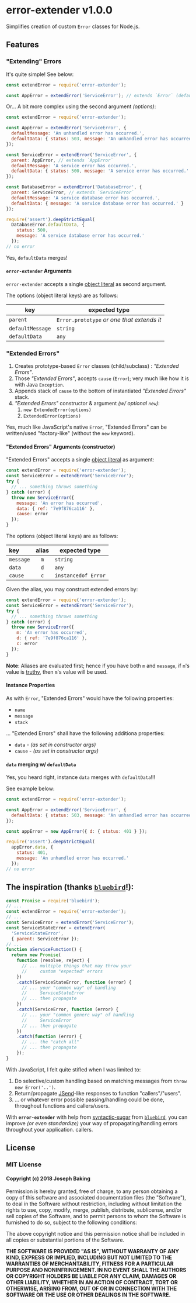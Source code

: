 # error-extender v1.0.0

Simplifies creation of custom `Error` classes for Node.js.

## Features

### "Extending" Errors

It's quite simple! See below:

```javascript
const extendError = require('error-extender');

const AppError = extendError('ServiceError'); // extends `Error` (default)
```

Or... A bit more complex using the second argument _(options)_:

```javascript
const extendError = require('error-extender');

const AppError = extendError('ServiceError', {
  defaultMessage: 'An unhandled error has occurred.',
  defaultData: { status: 503, message: 'An unhandled error has occurred.' }
});

const ServiceError = extendError('ServiceError', {
  parent: AppError, // extends `AppError`
  defaultMessage: 'A service error has occurred.',
  defaultData: { status: 500, message: 'A service error has occurred.' }
});

const DatabaseError = extendError('DatabaseError', {
  parent: ServiceError, // extends `ServiceError`
  defaultMessage: 'A service database error has occurred.',
  defaultData: { message: 'A service database error has occurred.' }
});

require('assert').deepStrictEqual(
  DatabaseError.defaultData, {
    status: 500,
    message: 'A service database error has occurred.'
  });
// no error
```

Yes, `defaultData` merges!

#### `error-extender` Arguments

`error-extender` accepts a single [object literal](https://www.w3schools.com/js/js_objects.asp) as second argument.

The options (object literal keys) are as follows:

| key              | expected type                              |
| ---------------- | ------------------------------------------ |
| `parent`         | `Error.prototype` _or one that extends it_ |
| `defaultMessage` | `string`                                   |
| `defaultData`    | `any`                                      |

### "Extended Errors"

1) Creates prototype-based `Error` classes (child/subclass) : _"Extended Errors"_.
1) Those _"Extended Errors"_, accepts `cause` (`Error`); very much like how it is with Java `Exception`.
1) Appends stack of `cause` to the bottom of instantiated _"Extended Errors"_ stack.
1) _"Extended Errors"_ constructor & argument _(w/ optional `new`)_:
    1) `new ExtendedError(options)`
    1) `ExtendedError(options)`

Yes, much like JavaScript's native `Error`, "Extended Errors" can be written/used "factory-like" (without the `new` keyword).

#### "Extended Errors" Arguments (constructor)

"Extended Errors" accepts a single [object literal](https://www.w3schools.com/js/js_objects.asp) as argument:

```javascript
const extendError = require('error-extender');
const ServiceError = extendError('ServiceError');
try {
  // ... something throws something
} catch (error) {
  throw new ServiceError({
    message: 'An error has occurred',
    data: { ref: '7e9f876ca116' },
    cause: error
  });
}
```

The options (object literal keys) are as follows:

| key       | alias | expected type       |
| :-------- | :---: | ------------------- |
| `message` | `m`   | `string`            |
| `data`    | `d`   | `any`               |
| `cause`   | `c`   | `instancedof Error` |

Given the alias, you may construct extended errors by:

```javascript
const extendError = require('error-extender');
const ServiceError = extendError('ServiceError');
try {
  // ... something throws something
} catch (error) {
  throw new ServiceError({
    m: 'An error has occurred',
    d: { ref: '7e9f876ca116' },
    c: error
  });
}
```

**Note**: Aliases are evaluated first; hence if you have both `m` and `message`, if `m`'s value is [truthy](https://developer.mozilla.org/en-US/docs/Glossary/Truthy), then `m`'s value will be used.

#### Instance Properties

As with `Error`, "Extended Errors" would have the following properties:

* `name`
* `message`
* `stack`

... "Extended Errors" shall have the following additiona properties:

* `data` - _(as set in constructor args)_
* `cause` - _(as set in constructor args)_

#### `data` merging w/ `defaultData`

Yes, you heard right, instance `data` merges with `defaultData`!!!

See example below:

```javascript
const extendError = require('error-extender');

const AppError = extendError('ServiceError', {
  defaultData: { status: 503, message: 'An unhandled error has occurred.' }
});

const appError = new AppError({ d: { status: 401 } });

require('assert').deepStrictEqual(
  appError.data, {
    status: 401,
    message: 'An unhandled error has occurred.'
  });
// no error
```

## The inspiration (thanks [`bluebird`](https://www.npmjs.com/package/bluebird)!):

```javascript
const Promise = require('bluebird');
// ...
const extendError = require('error-extender');
// ...
const ServiceError = extendError('ServiceError');
const ServiceStateError = extendError(
  'ServiceStateError',
  { parent: ServiceError });
// ...
function aServiceFunction() {
  return new Promise(
    function (resolve, reject) {
      // ... multiple things that may throw your
      //     custom "expected" errors
    })
    .catch(ServiceStateError, function (error) {
      // ... your "common way" of handling
      //     ServiceStateError
      // ... then propagate
    })
    .catch(ServiceError, function (error) {
      // ... your "common generc way" of handling
      //     ServiceError
      // ... then propagate
    })
    .catch(function (error) {
      // ... the "catch all"
      // ... then propagate
    });
}
```

With JavaScript, I felt quite stifled when I was limited to:

1) Do selective/custom handling based on matching messages from `throw new Error('..')`.
1) Return/propagate [JSend](https://labs.omniti.com/labs/jsend)-like responses to function "callers"/"users".
1) ... or whatever error possible passing/handling could be done, throughout functions and callers/users.

With **`error-extender`** with help from [syntactic-sugar](https://en.wikipedia.org/wiki/Syntactic_sugar) from [`bluebird`](https://www.npmjs.com/package/bluebird), you can improve _(or even standardize)_ your way of propagating/handling errors throughout your application.
callers.

## License

### MIT License

#### Copyright (c) 2018 Joseph Baking

Permission is hereby granted, free of charge, to any person obtaining a copy of this software and associated documentation files (the "Software"), to deal in the Software without restriction, including without limitation the rights to use, copy, modify, merge, publish, distribute, sublicense, and/or sell copies of the Software, and to permit persons to whom the Software is furnished to do so, subject to the following conditions:

The above copyright notice and this permission notice shall be included in all copies or substantial portions of the Software.

**THE SOFTWARE IS PROVIDED "AS IS", WITHOUT WARRANTY OF ANY KIND, EXPRESS OR IMPLIED, INCLUDING BUT NOT LIMITED TO THE WARRANTIES OF MERCHANTABILITY, FITNESS FOR A PARTICULAR PURPOSE AND NONINFRINGEMENT. IN NO EVENT SHALL THE AUTHORS OR COPYRIGHT HOLDERS BE LIABLE FOR ANY CLAIM, DAMAGES OR OTHER LIABILITY, WHETHER IN AN ACTION OF CONTRACT, TORT OR OTHERWISE, ARISING FROM, OUT OF OR IN CONNECTION WITH THE SOFTWARE OR THE USE OR OTHER DEALINGS IN THE SOFTWARE.**
